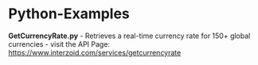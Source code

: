 # Python-Examples

**GetCurrencyRate.py** - Retrieves a real-time currency rate for 150+ global currencies - visit the API Page: https://www.interzoid.com/services/getcurrencyrate

